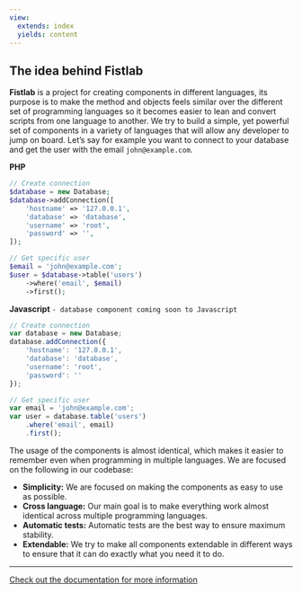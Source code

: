 ```yaml
---
view:
  extends: index
  yields: content
---
```


## The idea behind Fistlab
**Fistlab** is a project for creating components in different
languages, its purpose is to make the method and objects feels
similar over the different set of programming languages so it
becomes easier to lean and convert scripts from one language to
another. We try to build a simple, yet powerful set of components
in a variety of languages that will allow any developer to jump on board.
Let’s say for example you want to connect to your database and get
the user with the email `john@example.com`.

**PHP**
```php
// Create connection
$database = new Database;
$database->addConnection([
    'hostname' => '127.0.0.1',
    'database' => 'database',
    'username' => 'root',
    'password' => '',
]);

// Get specific user
$email = 'john@example.com';
$user = $database->table('users')
    ->where('email', $email)
    ->first();
```

**Javascript** `- database component coming soon to Javascript`
```js
// Create connection
var database = new Database;
database.addConnection({
    'hostname': '127.0.0.1',
    'database': 'database',
    'username': 'root',
    'password': ''
});

// Get specific user
var email = 'john@example.com';
var user = database.table('users')
    .where('email', email)
    .first();
```

The usage of the components is almost identical, which makes it
easier to remember even when programming in multiple languages.
We are focused on the following in our codebase:

- **Simplicity:** We are focused on making the components as easy to use as possible.
- **Cross language:**  Our main goal is to make everything work almost identical across multiple programming languages.
- **Automatic tests:** Automatic tests are the best way to ensure maximum stability.
- **Extendable:** We try to make all components extendable in different ways to ensure that it can do exactly what you need it to do.

- - - - - - - - - - - - - - - - - - -
[Check out the documentation for more information](/docs)
